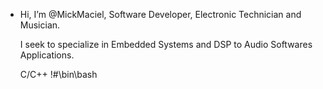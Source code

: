 -  Hi, I’m @MickMaciel,
   Software Developer, Electronic Technician and Musician.
   
   I seek to specialize in Embedded Systems and DSP to Audio Softwares Applications.
  
   C/C++
   !#\bin\bash
  



<!---
MickMaciel/MickMaciel is a ✨ special ✨ repository because its `README.md` (this file) appears on your GitHub profile.
You can click the Preview link to take a look at your changes.
--->
